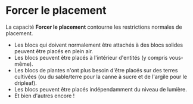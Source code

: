 # Forcer le placement

La capacité **Forcer le placement** contourne les restrictions normales de placement.

- Les blocs qui doivent normalement être attachés à des blocs solides peuvent être placés en plein air.
- Les blocs peuvent être placés à l'intérieur d'entités (y compris vous-même).
- Les blocs de plantes n'ont plus besoin d'être placés sur des terres cultivées (ou du sable/terre pour la canne à sucre et de l'argile pour le dripleaf).
- Les blocs peuvent être placés indépendamment du niveau de lumière.
- Et bien d'autres encore !
